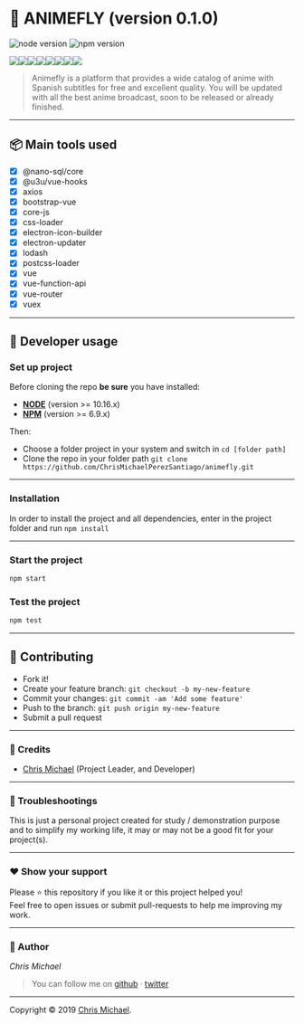# **:triangular_flag_on_post: ANIMEFLY** (version 0.1.0)

![node version](https://img.shields.io/badge/node->=10.16.x-brightgreen.svg)
![npm version](https://img.shields.io/badge/npm->=6.9.x-brightgreen.svg)

[![](https://sourcerer.io/fame/ChrisMichaelPerezSantiago/ChrisMichaelPerezSantiago/animefly/images/0)](https://sourcerer.io/fame/ChrisMichaelPerezSantiago/ChrisMichaelPerezSantiago/animefly/links/0)[![](https://sourcerer.io/fame/ChrisMichaelPerezSantiago/ChrisMichaelPerezSantiago/animefly/images/1)](https://sourcerer.io/fame/ChrisMichaelPerezSantiago/ChrisMichaelPerezSantiago/animefly/links/1)[![](https://sourcerer.io/fame/ChrisMichaelPerezSantiago/ChrisMichaelPerezSantiago/animefly/images/2)](https://sourcerer.io/fame/ChrisMichaelPerezSantiago/ChrisMichaelPerezSantiago/animefly/links/2)[![](https://sourcerer.io/fame/ChrisMichaelPerezSantiago/ChrisMichaelPerezSantiago/animefly/images/3)](https://sourcerer.io/fame/ChrisMichaelPerezSantiago/ChrisMichaelPerezSantiago/animefly/links/3)[![](https://sourcerer.io/fame/ChrisMichaelPerezSantiago/ChrisMichaelPerezSantiago/animefly/images/4)](https://sourcerer.io/fame/ChrisMichaelPerezSantiago/ChrisMichaelPerezSantiago/animefly/links/4)[![](https://sourcerer.io/fame/ChrisMichaelPerezSantiago/ChrisMichaelPerezSantiago/animefly/images/5)](https://sourcerer.io/fame/ChrisMichaelPerezSantiago/ChrisMichaelPerezSantiago/animefly/links/5)[![](https://sourcerer.io/fame/ChrisMichaelPerezSantiago/ChrisMichaelPerezSantiago/animefly/images/6)](https://sourcerer.io/fame/ChrisMichaelPerezSantiago/ChrisMichaelPerezSantiago/animefly/links/6)[![](https://sourcerer.io/fame/ChrisMichaelPerezSantiago/ChrisMichaelPerezSantiago/animefly/images/7)](https://sourcerer.io/fame/ChrisMichaelPerezSantiago/ChrisMichaelPerezSantiago/animefly/links/7)

> Animefly is a platform that provides a wide catalog of anime with Spanish subtitles for free and excellent quality. You will be updated with all the best anime broadcast, soon to be released or already finished.

---

## **:package: Main tools used**

- [x] @nano-sql/core
- [x] @u3u/vue-hooks
- [x] axios
- [x] bootstrap-vue
- [x] core-js
- [x] css-loader
- [x] electron-icon-builder
- [x] electron-updater
- [x] lodash
- [x] postcss-loader
- [x] vue
- [x] vue-function-api
- [x] vue-router
- [x] vuex

---

## **:wrench: Developer usage**

### **Set up project**

Before cloning the repo **be sure** you have installed:

- [**NODE**](https://www.google.com/search?q=how+to+install+node) (version >= 10.16.x)
- [**NPM**](https://www.google.com/search?q=how+to+install+npm) (version >= 6.9.x)

Then:

- Choose a folder project in your system and switch in `cd [folder path]`
- Clone the repo in your folder path `git clone https://github.com/ChrisMichaelPerezSantiago/animefly.git`

---

### **Installation**

In order to install the project and all dependencies, enter in the project folder and run `npm install`

---

### Start the project

```bash
npm start
```

### Test the project

```bash
npm test
```

---


## **:handshake: Contributing**

- Fork it!
- Create your feature branch: `git checkout -b my-new-feature`
- Commit your changes: `git commit -am 'Add some feature'`
- Push to the branch: `git push origin my-new-feature`
- Submit a pull request

---

### **:busts_in_silhouette: Credits**

- [Chris Michael](https://github.com/ChrisMichaelPerezSantiago) (Project Leader, and Developer)

---

### **:anger: Troubleshootings**

This is just a personal project created for study / demonstration purpose and to simplify my working life, it may or may
not be a good fit for your project(s).

---

### **:heart: Show your support**

Please :star: this repository if you like it or this project helped you!\
Feel free to open issues or submit pull-requests to help me improving my work.


---

### **:robot: Author**

_*Chris Michael*_

> You can follow me on
[github](https://github.com/ChrisMichaelPerezSantiago)&nbsp;&middot;&nbsp;[twitter](https://twitter.com/Chris5855M)

---

Copyright © 2019 [Chris Michael](http://personal-porfolio.chrismichael.now.sh).
